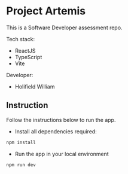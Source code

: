 # Project Artemis

This is a Software Developer assessment repo.

Tech stack:

- ReactJS
- TypeScript
- Vite

Developer:
- Holifield William

## Instruction

Follow the instructions below to run the app.

- Install all dependencies required:

```js
npm install
```

- Run the app in your local environment

```js
npm run dev
```
